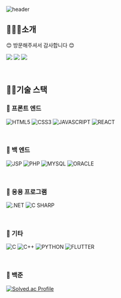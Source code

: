 <!--
**hdev1004/hdev1004** is a ✨ _special_ ✨ repository because its `README.md` (this file) appears on your GitHub profile.

Here are some ideas to get you started:

- 🔭 I’m currently working on ...
- 🌱 I’m currently learning ...
- 👯 I’m looking to collaborate on ...
- 🤔 I’m looking for help with ...
- 💬 Ask me about ...
- 📫 How to reach me: ...
- 😄 Pronouns: ...
- ⚡ Fun fact: ...
-->

![header](https://capsule-render.vercel.app/api?type=waving&color=timeAuto&height=300&section=header&text=Jinwon%20Github%20🙂&animation=scaleIn)

## 💁🏻‍♂️소개
😊 방문해주셔서 감사합니다 😊

<a href="https://blog.naver.com/zlatmgpdjtiq" target="_blank"><img src="https://img.shields.io/badge/BLOG-03C75A?style=for-the-badge&logo=NAVER&logoColor=white"/></a>
<a href="https://hdev1004.github.io/" target="_blank"><img src="https://img.shields.io/badge/GITHUB-181717?style=for-the-badge&logo=GITHUB&logoColor=white"/></a>
<a href="https://www.instagram.com/hdev1004/" target="_blank"><img src="https://img.shields.io/badge/Insta-E4405F?style=for-the-badge&logo=Instagram&logoColor=white"/></a>

<br>

## 👨‍💻기술 스택

### 🔖 프론트 엔드
![HTML5](https://img.shields.io/badge/HTML5-E34F26.svg?&style=for-the-badge&logo=HTML5&logoColor=white)
![CSS3](https://img.shields.io/badge/CSS3-1572B6.svg?&style=for-the-badge&logo=CSS3&logoColor=white)
![JAVASCRIPT](https://img.shields.io/badge/JAVASCRIPT-F7DF1E.svg?&style=for-the-badge&logo=JAVASCRIPT&logoColor=white)
![REACT](https://img.shields.io/badge/REACT-61DAFB.svg?&style=for-the-badge&logo=REACT&logoColor=white)

<br>

### 🔖 백 엔드
![JSP](https://img.shields.io/badge/JSP-1E8CBE.svg?&style=for-the-badge&logo=JAVA&logoColor=white)
![PHP](https://img.shields.io/badge/PHP-777BB4.svg?&style=for-the-badge&logo=PHP&logoColor=white)
![MYSQL](https://img.shields.io/badge/MYSQL-4479A1.svg?&style=for-the-badge&logo=PHP&logoColor=white)
![ORACLE](https://img.shields.io/badge/ORACLE-F80000.svg?&style=for-the-badge&logo=PHP&logoColor=white)

<br>

### 🔖 응용 프로그램
![.NET](https://img.shields.io/badge/.NET-512BD4.svg?&style=for-the-badge&logo=.NET&logoColor=white)
![C SHARP](https://img.shields.io/badge/C%20SHARP-239120.svg?&style=for-the-badge&logo=C%20SHARP&logoColor=white)

<br>

### 🔖 기타
![C](https://img.shields.io/badge/C-A8B9CC.svg?&style=for-the-badge&logo=C&logoColor=white)
![C++](https://img.shields.io/badge/C%2b%2b-00599C.svg?&style=for-the-badge&logo=C%2b%2b&logoColor=white)
![PYTHON](https://img.shields.io/badge/PYTHON-3776AB.svg?&style=for-the-badge&logo=PYTHON&logoColor=white)
![FLUTTER](https://img.shields.io/badge/FLUTTER-02569B.svg?&style=for-the-badge&logo=FLUTTER&logoColor=white)

<br>

### 🔖 백준
[![Solved.ac Profile](http://mazassumnida.wtf/api/v2/generate_badge?boj=hdev1004)](https://solved.ac/hdev1004/)

<!--
[![Hits](https://hits.seeyoufarm.com/api/count/incr/badge.svg?url=https%3A%2F%2Fgithub.com%2Fhdev1004&count_bg=%23E8C4C4&title_bg=%23CE7777&icon=&icon_color=%23000000&title=hits&edge_flat=false)](https://hits.seeyoufarm.com)
-->


